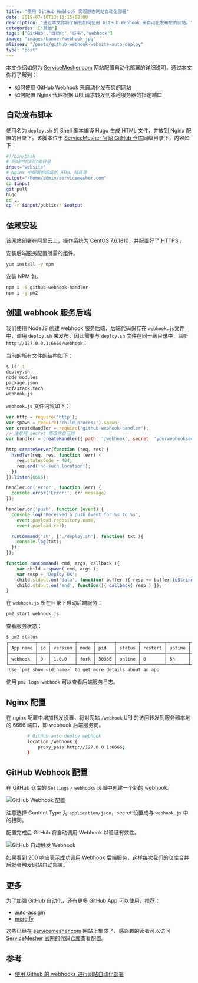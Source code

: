 ```yaml
---
title: "使用 GitHub Webhook 实现静态网站自动化部署"
date: 2019-07-10T13:13:15+08:00
description: "通过本文你将了解到如何使用 GitHub Webhook 来自动化发布您的网站。"
categories: ["其他"]
tags: ["GitHub","自动化","证书","webhook"]
image: "images/banner/webhook.jpg"
aliases: "/posts/github-webhook-website-auto-deploy"
type: "post"
---
```


本文介绍如何为 [ServiceMesher.com](https://www.servicemesher.com) 网站配置自动化部署的详细说明，通过本文你将了解到：

- 如何使用 GitHub Webhook 来自动化发布您的网站
- 如何配置 Nginx 代理根据 URI 请求转发到本地服务器的指定端口

## 自动发布脚本

使用名为 `deploy.sh` 的 Shell 脚本编译 Hugo 生成 HTML 文件，并放到 Nginx 配置的目录下。该脚本位于 [ServiceMesher 官网 GitHub 仓库](https://github.com/servicemesher/website)同级目录下，内容如下：

```bash
#!/bin/bash
# 网站的代码仓库目录
input="website"
# Nginx 中配置的网站的 HTML 根目录
output="/home/admin/servicemesher.com"
cd $input
git pull
hugo
cd ..
cp -r $input/public/* $output
```

## 依赖安装

该网站部署在阿里云上，操作系统为 CentOS 7.6.1810，并配置好了 [HTTPS](/posts/free-certificates-with-certbot)	。

安装后端服务配置所需的组件。

```bash
yum install -y npm
```

安装 NPM 包。

```bash
npm i -S github-webhook-handler
npm i -g pm2
```

## 创建 webhook 服务后端

我们使用 NodeJS 创建 webhook 服务后端，后端代码保存在 `webhook.js`文件中，调用 `deploy.sh` 来发布，因此需要与 `deploy.sh` 文件在同一级目录中，监听 `http://127.0.0.1:6666/webhook`：

当前的所有文件的结构如下：

```bash
$ ls -1
deploy.sh
node_modules
package.json
sofastack.tech
webhook.js
```

`webhook.js` 文件内容如下：

```javascript
var http = require('http');
var spawn = require('child_process').spawn;
var createHandler = require('github-webhook-handler');
// 注意将 secret 修改你自己的
var handler = createHandler({ path: '/webhook', secret: 'yourwebhooksecret' });

http.createServer(function (req, res) {
  handler(req, res, function (err) {
    res.statusCode = 404;
    res.end('no such location');
  })
}).listen(6666);

handler.on('error', function (err) {
  console.error('Error:', err.message)
});

handler.on('push', function (event) {
  console.log('Received a push event for %s to %s',
    event.payload.repository.name,
    event.payload.ref);

  runCommand('sh', ['./deploy.sh'], function( txt ){
    console.log(txt);
  });
});

function runCommand( cmd, args, callback ){
    var child = spawn( cmd, args );
    var resp = 'Deploy OK';
    child.stdout.on('data', function( buffer ){ resp += buffer.toString(); });
    child.stdout.on('end', function(){ callback( resp ) });
}
```

在 `webhook.js` 所在目录下启动后端服务：

```bash
pm2 start webhook.js
```

查看服务状态：

```bash
$ pm2 status
┌──────────┬────┬─────────┬──────┬───────┬────────┬─────────┬────────┬─────┬───────────┬──────┬──────────┐
│ App name │ id │ version │ mode │ pid   │ status │ restart │ uptime │ cpu │ mem       │ user │ watching │
├──────────┼────┼─────────┼──────┼───────┼────────┼─────────┼────────┼─────┼───────────┼──────┼──────────┤
│ webhook  │ 0  │ 1.0.0   │ fork │ 30366 │ online │ 0       │ 6h     │ 0%  │ 30.8 MB   │ root │ disabled │
└──────────┴────┴─────────┴──────┴───────┴────────┴─────────┴────────┴─────┴───────────┴──────┴──────────┘
 Use `pm2 show <id|name>` to get more details about an app
```

使用 `pm2 logs webhook` 可以查看后端服务日志。

## Nginx 配置

在 nginx 配置中增加转发设置，将对网站 `/webhook` URI 的访问转发到服务器本地的 6666 端口，即 webhook 后端服务商。

```bash
        # GitHub auto deploy webhook
        location /webhook {
            proxy_pass http://127.0.0.1:6666;
        }
```

## GitHub Webhook 配置

在 GitHub 仓库的 `Settings` - `webhooks` 设置中创建一个新的 webhook。

![GitHub Webhook 配置](006tNc79ly1g4uxl5ioq4j312q0u0ac3.jpg)

注意选择 Content Type 为 `application/json`，secret 设置成与 `webhook.js` 中的相同。

配置完成后 GitHub 将自动调用 Webhook 以验证有效性。

![GitHub 自动触发 Webhook](006tNc79ly1g4uxnir7ckj316a0ke3zd.jpg)

如果看到 200 响应表示成功调用 Webhook 后端服务，这样每次我们的仓库合并后就会触发网站自动部署。

## 更多

为了加强 GitHub 自动化，还有更多 GitHub App 可以使用，推荐：

- [auto-assigin](https://github.com/apps/auto-assign)
- [mergify](https://github.com/apps/mergify)

这些已经在 [servicemesher.com](https://www.servicemesher.com) 网站上集成了，感兴趣的读者可以访问 [ServiceMesher 官网的代码仓库](https://github.com/servicemesher/website)查看配置。

## 参考

- [使用 Github 的 webhooks 进行网站自动化部署](https://aotu.io/notes/2016/01/07/auto-deploy-website-by-webhooks-of-github/index.html)
